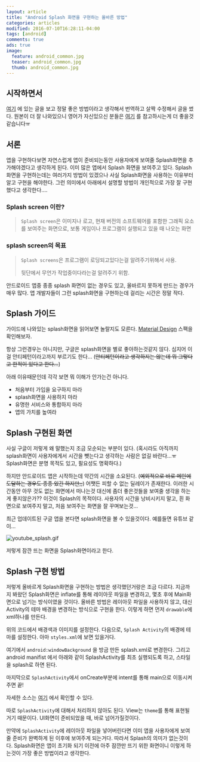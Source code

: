 ```yaml
---
layout: article
title: "Android Splash 화면을 구현하는 올바른 방법"
categories: articles
modified: 2016-07-10T16:28:11-04:00
tags: [android]
comments: true
ads: true
image:
  feature: android_common.jpg
  teaser: android_common.jpg
  thumb: android_common.jpg
---
```


## 시작하면서

[여기](https://www.bignerdranch.com/blog/splash-screens-the-right-way/) 에 있는 글을 보고 정말 좋은 방법이라고 생각해서 번역하고 살짝 수정해서 글을 썼다.
원본이 더 잘 나와있으니 영어가 자신있으신 분들은 [여기](https://www.bignerdranch.com/blog/splash-screens-the-right-way/) 를 참고하시는게 더 좋을것같습니다ㅠ

## 서론

앱을 구현하다보면 자연스럽게 앱이 준비되는동안 사용자에게 보여줄 Splash화면을 추가해야겠다고 생각하게 된다. 이미 많은 앱에서 Splash 화면을 보여주고 있다.
Splash 화면을 구현하는데는 여러가지 방법이 있겠으나 사실 Splash화면을 사용하는 이유부터 알고 구현을 해야한다.
그런 의미에서 아래에서 설명할 방법이 개인적으로 가장 잘 구현했다고 생각한다....

### Splash screen 이란?

> `Splash screen`은 이미지나 로고, 현재 버전의 소프트웨어를 포함한 그래픽 요소를 보여주는 화면으로, 보통 게임이나 프로그램이 실행되고 있을 때 나오는 화면

### splash screen의 목표

> `Splash screens`은 프로그램이 로딩되고있다는걸 알려주기위해서 사용.
> 
> 뒷단에서 무언가 작업중이다라는걸 알려주기 위함.

안드로이드 앱중 종종 splash 화면이 없는 경우도 있고, 올바르지 못하게 만드는 경우가 매우 많다. 앱 개발자들이 그런 splash화면을 구현하는데 걸리는 시간은 정말 작다.

## Splash 가이드

가이드에 나와있는 splash화면을 읽어보면 놀랄지도 모른다. [Material Design](https://material.io/guidelines/patterns/launch-screens.html) 스팩을 확인해보자.

항상 그런경우는 아니지만, 구글은 splash화면을 별로 좋아하는것같지 않다. 
심지어 이걸 안티페턴이라고까지 부르기도 한다... (~~안티페턴이라고 생각하지는 않는데 뭐 그렇다고 한적이 있다고 한다...~~)

아래 이유때문인데 각각 보면 뭐 이해가 안가는건 아니다.

  * 처음부터 가입을 요구하지 마라
  * splash화면을 사용하지 마라
  * 유명한 서비스와 통합하지 마라
  * 앱의 가치를 높여라

## Splash 구현된 화면

사실 구글이 저렇게 왜 말했는지 조금 모순되는 부분이 있다.
(혹시라도 아직까지 splash화면이 사용자에게서 시간을 뺏는다고 생각하는 사람은 없길 바란다...ㅠ Splash화면은 분명 목적도 있고, 필요성도 명확하다.)

하지만 안드로이드 앱은 시작하는데 약간의 시간을 소요된다. (~~예외적으로 바로 메인에 도달하는 경우도 종종 있긴 하지만;;~~)
어쨋든 피할 수 없는 딜레이가 존재한다. 이러한 시간동안 아무 것도 없는 화면에서 떠나는것 대신에 좀더 좋은것들을 보여줄 생각을 하는게 좋지않은가??
이것이 Splash의 목적이다. 사용자의 시간을 낭비시키지 말고, 흰 화면으로 보여주지 말고, 처음 보여주는 화면을 잘 꾸며보는것...

최근 업데이트된 구글 앱을 본다면 splash화면을 볼 수 있을것이다.
예를들면 유튜브 같이...

![youtube_splash.gif](https://4.bp.blogspot.com/-Rz-5G90sR4M/WKCHNl10-rI/AAAAAAAALf8/PvjKHvH3xW8bTEPn1Y-DfWJbL1hqeSacACLcB/s320/youtube_splash.gif)

저렇게 잠깐 뜨는 화면을 Splash화면이라고 한다.

## Splash 구현 방법

저렇게 올바르게 Splash화면을 구현하는 방법은 생각했던거랑은 조금 다르다.
지금까지 봐왔던 Splash화면은 inflate를 통해 레이아웃 파일을 변경하고, 몇초 후에 Main화면으로 넘기는 방식이였을 것이다.
올바른 방법은 레이아웃 파일을 사용하지 않고, 대신 Activity의 테마 배경을 변경하는 방식으로 구현을 한다. 이렇게 하면 먼저 `drawable`에 xml하나를 만든다.

위의 코드에서 배경색과 이미지를 설정한다.
다음으로, `Splash Activity`의 배경에 테마를 설정한다.
아마 `styles.xml`에 보면 있을거다.

<script src="https://gist.github.com/Lanace/54a653773487659ef478129d68f1ea87.js"></script>

여기에서 `android:windowBackground` 을 방금 만든 splash.xml로 변경한다.
그리고 android manifist 에서 아래와 같이 SplashActivity를 최초 실행되도록 하고, 스타일을 splash로 하면 된다.

<script src="https://gist.github.com/Lanace/3b3c140da23e19b3d5359b0a03cf86b5.js"></script>

마지막으로 `SplashActivity`에서 onCreate부분에 intent를 통해 main으로 이동시켜주면 끝!

<script src="https://gist.github.com/Lanace/fd166772d4003e691aa2dfc6f086f895.js"></script>

자세한 소스는 [여기](http://xn--%20-504mp12c9qbc9qkwj76f/) 에서 확인할 수 있다.

따로 `SplashActivity`에 대해서 처리하지 않아도 된다.
View는 `theme`를 통해 표현될거기 때문이다. UI화면이 준비되었을 때, 바로 넘어가질것이다.

만약에 `SplashActivity`에 레이아웃 파일을 넣어버린다면 이미 앱을 사용자에게 보여줄 준비가 완벽하게 된 이후에 보여주게 되는거다. 따라서 Splash의 의미가 없는것이다.
Splash화면은 앱이 초기화 되기 이전에 아주 잠깐만 뜨기 위한 화면이니 이렇게 하는것이 가장 좋은 방법이라고 생각한다.
